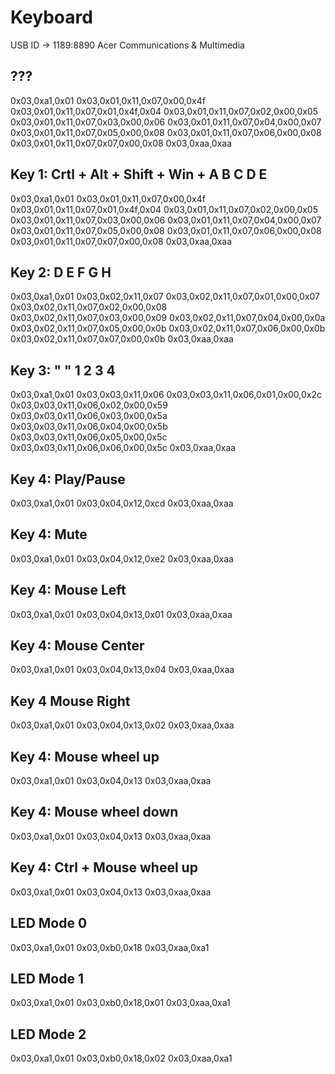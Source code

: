 # Keyboard

USB ID -> 1189:8890 Acer Communications & Multimedia 

## ???

0x03,0xa1,0x01
0x03,0x01,0x11,0x07,0x00,0x4f
0x03,0x01,0x11,0x07,0x01,0x4f,0x04
0x03,0x01,0x11,0x07,0x02,0x00,0x05
0x03,0x01,0x11,0x07,0x03,0x00,0x06
0x03,0x01,0x11,0x07,0x04,0x00,0x07
0x03,0x01,0x11,0x07,0x05,0x00,0x08
0x03,0x01,0x11,0x07,0x06,0x00,0x08
0x03,0x01,0x11,0x07,0x07,0x00,0x08
0x03,0xaa,0xaa

## Key 1: Crtl + Alt + Shift + Win + A B C D E

0x03,0xa1,0x01
0x03,0x01,0x11,0x07,0x00,0x4f
0x03,0x01,0x11,0x07,0x01,0x4f,0x04
0x03,0x01,0x11,0x07,0x02,0x00,0x05
0x03,0x01,0x11,0x07,0x03,0x00,0x06
0x03,0x01,0x11,0x07,0x04,0x00,0x07
0x03,0x01,0x11,0x07,0x05,0x00,0x08
0x03,0x01,0x11,0x07,0x06,0x00,0x08
0x03,0x01,0x11,0x07,0x07,0x00,0x08
0x03,0xaa,0xaa

## Key 2: D E F G H

0x03,0xa1,0x01
0x03,0x02,0x11,0x07
0x03,0x02,0x11,0x07,0x01,0x00,0x07
0x03,0x02,0x11,0x07,0x02,0x00,0x08
0x03,0x02,0x11,0x07,0x03,0x00,0x09
0x03,0x02,0x11,0x07,0x04,0x00,0x0a
0x03,0x02,0x11,0x07,0x05,0x00,0x0b
0x03,0x02,0x11,0x07,0x06,0x00,0x0b
0x03,0x02,0x11,0x07,0x07,0x00,0x0b
0x03,0xaa,0xaa

## Key 3: " " 1 2 3 4

0x03,0xa1,0x01
0x03,0x03,0x11,0x06
0x03,0x03,0x11,0x06,0x01,0x00,0x2c
0x03,0x03,0x11,0x06,0x02,0x00,0x59
0x03,0x03,0x11,0x06,0x03,0x00,0x5a
0x03,0x03,0x11,0x06,0x04,0x00,0x5b
0x03,0x03,0x11,0x06,0x05,0x00,0x5c
0x03,0x03,0x11,0x06,0x06,0x00,0x5c
0x03,0xaa,0xaa

## Key 4: Play/Pause

0x03,0xa1,0x01
0x03,0x04,0x12,0xcd
0x03,0xaa,0xaa

## Key 4: Mute

0x03,0xa1,0x01
0x03,0x04,0x12,0xe2
0x03,0xaa,0xaa

## Key 4: Mouse Left

0x03,0xa1,0x01
0x03,0x04,0x13,0x01
0x03,0xaa,0xaa

## Key 4: Mouse Center

0x03,0xa1,0x01
0x03,0x04,0x13,0x04
0x03,0xaa,0xaa

## Key 4 Mouse Right

0x03,0xa1,0x01
0x03,0x04,0x13,0x02
0x03,0xaa,0xaa

## Key 4: Mouse wheel up

0x03,0xa1,0x01
0x03,0x04,0x13
0x03,0xaa,0xaa

## Key 4: Mouse wheel down

0x03,0xa1,0x01
0x03,0x04,0x13
0x03,0xaa,0xaa

## Key 4: Ctrl + Mouse wheel up

0x03,0xa1,0x01
0x03,0x04,0x13
0x03,0xaa,0xaa

## LED Mode 0

0x03,0xa1,0x01
0x03,0xb0,0x18
0x03,0xaa,0xa1

## LED Mode 1

0x03,0xa1,0x01
0x03,0xb0,0x18,0x01
0x03,0xaa,0xa1

## LED Mode 2

0x03,0xa1,0x01
0x03,0xb0,0x18,0x02
0x03,0xaa,0xa1
